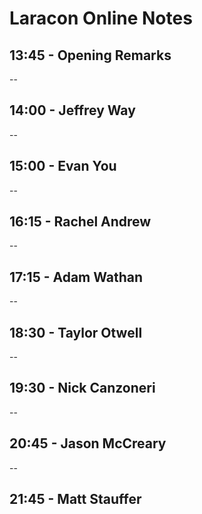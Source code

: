 # Laracon Online Notes

## 13:45 - Opening Remarks

--
## 14:00 - Jeffrey Way

--
## 15:00 - Evan You

--
## 16:15 - Rachel Andrew

--
## 17:15 - Adam Wathan

--
## 18:30 - Taylor Otwell

--
## 19:30 - Nick Canzoneri

--
## 20:45 - Jason McCreary

--
## 21:45 - Matt Stauffer

